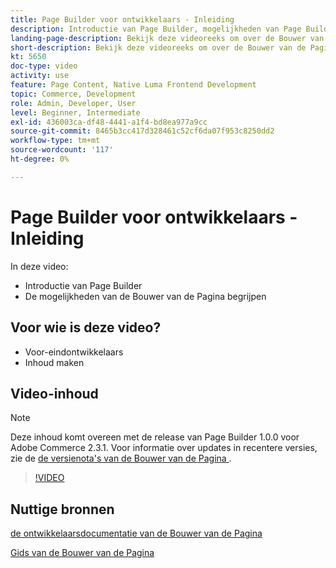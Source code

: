 ```yaml
---
title: Page Builder voor ontwikkelaars - Inleiding
description: Introductie van Page Builder, mogelijkheden van Page Builder begrijpen
landing-page-description: Bekijk deze videoreeks om over de Bouwer van de Pagina te leren en hoe u het kunt uitbreiden om optimale  [!DNL Commerce]  storefront ervaringen tot stand te brengen.
short-description: Bekijk deze videoreeks om over de Bouwer van de Pagina te leren en hoe u het kunt uitbreiden om optimale  [!DNL Commerce]  storefront ervaringen tot stand te brengen.
kt: 5650
doc-type: video
activity: use
feature: Page Content, Native Luma Frontend Development
topic: Commerce, Development
role: Admin, Developer, User
level: Beginner, Intermediate
exl-id: 436003ca-df48-4441-a1f4-bd8ea977a9cc
source-git-commit: 8465b3cc417d328461c52cf6da07f953c8250dd2
workflow-type: tm+mt
source-wordcount: '117'
ht-degree: 0%

---
```


# Page Builder voor ontwikkelaars - Inleiding

In deze video:

- Introductie van Page Builder
- De mogelijkheden van de Bouwer van de Pagina begrijpen

## Voor wie is deze video?

- Voor-eindontwikkelaars
- Inhoud maken

## Video-inhoud

>[!NOTE]
>
>Deze inhoud komt overeen met de release van Page Builder 1.0.0 voor Adobe Commerce 2.3.1. Voor informatie over updates in recentere versies, zie de [ de versienota&#39;s van de Bouwer van de Pagina ](https://experienceleague.adobe.com/docs/commerce-admin/page-builder/release-notes.html?lang=nl-NL).

>[!VIDEO](https://video.tv.adobe.com/v/3430890?quality=12&learn=on&captions=dut)

## Nuttige bronnen

[ de ontwikkelaarsdocumentatie van de Bouwer van de Pagina ](https://developer.adobe.com/commerce/frontend-core/page-builder/)

[ Gids van de Bouwer van de Pagina ](https://experienceleague.adobe.com/docs/commerce-admin/page-builder/introduction.html?lang=nl-NL)
